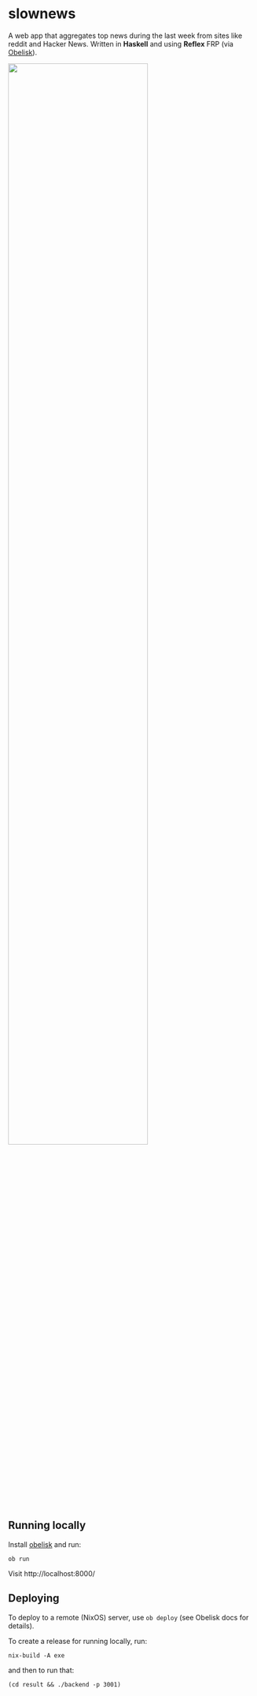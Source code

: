 # slownews

A web app that aggregates top news during the last week from sites like reddit and Hacker News. Written in **Haskell** and using **Reflex** FRP (via [Obelisk](https://github.com/obsidiansystems/obelisk)).

<img src="./screenshot.png" width="75%"></img>

## Running locally

Install [obelisk](https://github.com/obsidiansystems/obelisk) and run:

```
ob run
```

Visit http://localhost:8000/

## Deploying

To deploy to a remote (NixOS) server, use `ob deploy` (see Obelisk docs for details).

To create a release for running locally, run:

```
nix-build -A exe
```

and then to run that:

```
(cd result && ./backend -p 3001)
```

